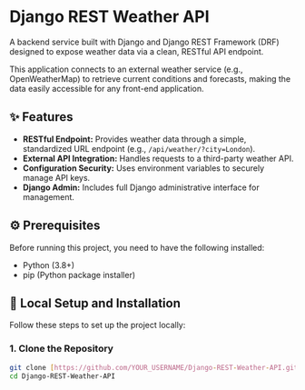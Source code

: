 # Django REST Weather API

A backend service built with Django and Django REST Framework (DRF) designed to expose weather data via a clean, RESTful API endpoint.

This application connects to an external weather service (e.g., OpenWeatherMap) to retrieve current conditions and forecasts, making the data easily accessible for any front-end application.

## ✨ Features

* **RESTful Endpoint:** Provides weather data through a simple, standardized URL endpoint (e.g., `/api/weather/?city=London`).
* **External API Integration:** Handles requests to a third-party weather API.
* **Configuration Security:** Uses environment variables to securely manage API keys.
* **Django Admin:** Includes full Django administrative interface for management.

## ⚙️ Prerequisites

Before running this project, you need to have the following installed:

* Python (3.8+)
* pip (Python package installer)

## 🚀 Local Setup and Installation

Follow these steps to set up the project locally:

### 1. Clone the Repository

```bash
git clone [https://github.com/YOUR_USERNAME/Django-REST-Weather-API.git](https://github.com/YOUR_USERNAME/Django-REST-Weather-API.git)
cd Django-REST-Weather-API
